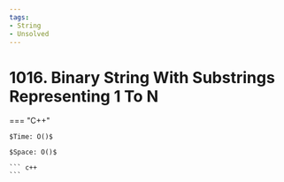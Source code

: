 ```yaml
---
tags:
- String
- Unsolved
---
```



# 1016. Binary String With Substrings Representing 1 To N

=== "C++"

    $Time: O()$

    $Space: O()$

    ``` c++
    ```